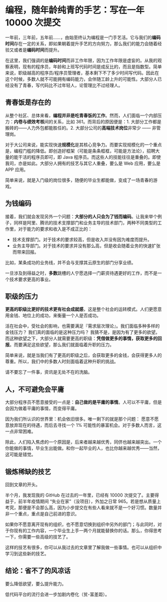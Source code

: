 # 编程，随年龄纯青的手艺：写在一年 10000 次提交

一年前，三年前，五年前……，由始至终认为编程是一门手艺活。它与我们的**编码时间**存在一定的关系，即如果朝着提升手艺的方向努力，那么我们的能力会随着经验又或者是**编码时间**而提升。

在这里，我们强调的是**编码时间**而非工作年限，因为工作年限是虚妄的。从我的观察表明，现有的程序员，年龄和上班写代码时间是成反比的，而且是指数型。简单来说，职级越高的程序员/程序员管理者，基本剩下不了多少时间写代码。因此在这个时候，多数人就不可能拥有编码能力，会伴随工龄上升的可能性。大部分人已经没有了青春，写代码比不过年轻人，论管理比不过经理人。

## 青春饭是存在的

从整个社区、总体来看，**编程并非是吃青春饭的工作**。然而，人们面临一个内部压力：**内卷与绩效考核**间的关系，比如 361。而背后的原因便是：1. 大部分工作都是搬砖的——人力外包都能胜任的。2. 大部分公司的**高端技术岗位**非常少 —— 非管理岗。

对于大公司来说，能实现快速**规模化**是其核心竞争力。而要实现规模化的一个重点是，编程门槛的降低。即创造好框架（可能是条条框框，可能是方法论），招聘大量的能干活的程序员即可，即 Java 程序员。而这些人的技能往往是重叠的。即使我司，亦是如此。大部分人拥有的技艺与其它人重叠，要么是 Web 应用，要么是 APP 应用。

简单来说，就是入门级的岗位很多，随便的毕业生都能做，变成了一场青春的游戏。

## 为钱编码

接着，我们就会发现另外一个问题：**大部分的人只会为了钱而编码**。让我来举个例子，同样是阿里、腾讯的技术支撑部门和业务主导的技术部门，两种不同类型的工作里，对于能力的要求和收入是不成正比的：

 - 技术支撑部门。对于技术的要求较高，但是收入并没有因为难度而提升。
 - 业务主导部门。对于技术的要求并没有那么高，但是收会随着业务的快速扩张而带来回报。

比如，某条成功的业务线，并不会与支撑其云原生的部门分享业绩。

一旦涉及到得益之时，**多数**跳槽的人宁愿选择一门薪资待遇更好的工作，而不是一个技术要求更高的事业。

## 职级的压力

**更高的职级比更好的技术更有社会成就感**，这是整个社会的运转模式。人们更愿意用金钱、地位上的成功，来衡量一个人是否成功。

活在社会中，受社会的影响，也需要满足『需求层次理论』。我们面临多种多样的金钱压力？ 我们真的面临的是这种压力吗？ 我猜不是，是因为有了更多的欲望。而这种欲望之下，大部分人就需要更高的职级：**凭借做更多的事情，获取更多的回报**。而要满足这些欲望，那么我们就面临着升职的压力。

简单来说，就是当我们有了更高的职级之后，会获取更多的金钱，会获得更多人的尊重。所以，我们中的多数人时刻面临着这种升职的挑战。

请不要忘了一件事，资讯是无处不在的洗脑。

## 人，不可避免会平庸

大部分程序员不愿意接受的一点是：**自己做的是平庸的事情**。人可以不平庸，但是会因为做着平庸的事情，而变得平庸。

因为我们所认识的世界里：机会依旧很多。唯一剩下的就是那个问题： 愿意不愿意放弃现在的待遇，而后去寻找一个 1% 可能性的暴富机会。对于多数人而言，这一点非常困难。

除此，人们陷入焦虑的一个原因是，后来者越来越优秀，同侪也越来越突出。一个你能做的事情，毕业生出能做。和你一起毕业的人，也比你越来越优秀——当然，这可能是错觉。

## 锻炼稀缺的技艺

回到文章的开头。

半个月，我发现我的 GitHub 在过去的一年里，已经有 10000 次提交了。主要得益于，前半年疫情期间 “失业在家”（没项目），外加之日常 965。若是想从质量上考究，那便是不会那么高，因为小步提交在有些人看来就不是一个好习惯。数量并非一个重点，重点是自己前进的意识。

如果你不愿意离开现有的组织，也不愿意切换到组织中另外的部门；与此同时，对于你现有的工作内容，一个毕业生上手一两个月就能替换你的话。那么，你得思考一下，你需要一些高级的技艺了。

这样的技艺有很多，你可以从我过去的文章里了解我做一些事情。也可以从组织中学习到这些新的技艺。

## 结论：省不了的风凉话

要么降低欲望，要么提升能力。

低代码平台的流行会进一步加剧内卷化（贫-富差距）。 


